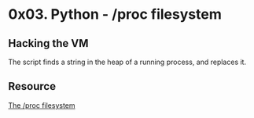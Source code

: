 # 0x03. Python - /proc filesystem

## Hacking the VM

The script finds a string in the heap of a running process, and replaces it.


## Resource

[The /proc filesystem](https://www.kernel.org/doc/Documentation/filesystems/proc.txt)

